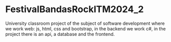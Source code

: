 # FestivalBandasRockITM2024_2
University classroom project of the subject of software development where we work web: js, html, css and bootstrap, in the backend we work c#, in the project there is an api, a database and the frontend.
